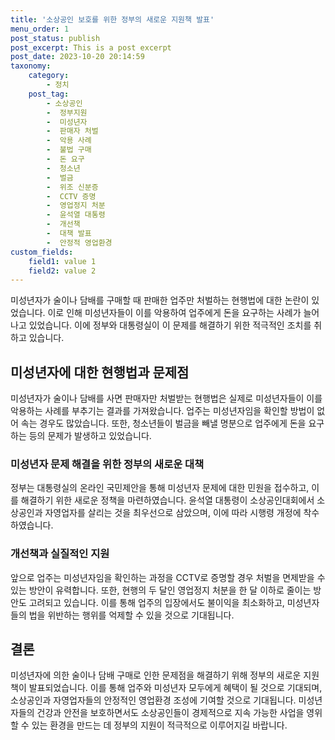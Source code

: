 ```yaml
---
title: '소상공인 보호를 위한 정부의 새로운 지원책 발표'
menu_order: 1
post_status: publish
post_excerpt: This is a post excerpt
post_date: 2023-10-20 20:14:59
taxonomy:
    category:
        - 정치
    post_tag:
        - 소상공인
        -  정부지원
        -  미성년자
        -  판매자 처벌
        -  악용 사례
        -  불법 구매
        -  돈 요구
        -  청소년
        -  벌금
        -  위조 신분증
        -  CCTV 증명
        -  영업정지 처분
        -  윤석열 대통령
        -  개선책
        -  대책 발표
        -  안정적 영업환경
custom_fields:
    field1: value 1
    field2: value 2
---
```



미성년자가 술이나 담배를 구매할 때 판매한 업주만 처벌하는 현행법에 대한 논란이 있었습니다. 이로 인해 미성년자들이 이를 악용하여 업주에게 돈을 요구하는 사례가 늘어나고 있었습니다. 이에 정부와 대통령실이 이 문제를 해결하기 위한 적극적인 조치를 취하고 있습니다.

## 미성년자에 대한 현행법과 문제점
미성년자가 술이나 담배를 사면 판매자만 처벌받는 현행법은 실제로 미성년자들이 이를 악용하는 사례를 부추기는 결과를 가져왔습니다. 업주는 미성년자임을 확인할 방법이 없어 속는 경우도 많았습니다. 또한, 청소년들이 벌금을 빼낼 명분으로 업주에게 돈을 요구하는 등의 문제가 발생하고 있었습니다.

### 미성년자 문제 해결을 위한 정부의 새로운 대책
정부는 대통령실의 온라인 국민제안을 통해 미성년자 문제에 대한 민원을 접수하고, 이를 해결하기 위한 새로운 정책을 마련하였습니다. 윤석열 대통령이 소상공인대회에서 소상공인과 자영업자를 살리는 것을 최우선으로 삼았으며, 이에 따라 시행령 개정에 착수하였습니다.

### 개선책과 실질적인 지원
앞으로 업주는 미성년자임을 확인하는 과정을 CCTV로 증명할 경우 처벌을 면제받을 수 있는 방안이 유력합니다. 또한, 현행의 두 달인 영업정지 처분을 한 달 이하로 줄이는 방안도 고려되고 있습니다. 이를 통해 업주의 입장에서도 불이익을 최소화하고, 미성년자들의 법을 위반하는 행위를 억제할 수 있을 것으로 기대됩니다.

## 결론
미성년자에 의한 술이나 담배 구매로 인한 문제점을 해결하기 위해 정부의 새로운 지원책이 발표되었습니다. 이를 통해 업주와 미성년자 모두에게 혜택이 될 것으로 기대되며, 소상공인과 자영업자들의 안정적인 영업환경 조성에 기여할 것으로 기대됩니다. 미성년자들의 건강과 안전을 보호하면서도 소상공인들이 경제적으로 지속 가능한 사업을 영위할 수 있는 환경을 만드는 데 정부의 지원이 적극적으로 이루어지길 바랍니다.
